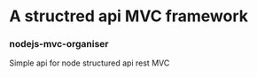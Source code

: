 # A structred api MVC framework
### nodejs-mvc-organiser
Simple api for node structured api rest MVC

